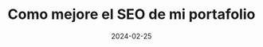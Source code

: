 ---
date: 2024-02-25
title: 'Como mejore el SEO de mi portafolio'
description: 'Conoce las diferencias entre las herramientas de manejo de datos en Laravel'
image: '/images/content/posts/seo-andreslopez.png'
tags: ['Laravel', 'PHP', 'Tutoriales']
---